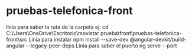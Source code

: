 # pruebas-telefonica-front
linia para saber la ruta de la  carpeta ej:
cd C:\Users\OneDrive\Escritorio\movistar prueba\front\pruebas-telefonica-front\src
Linia para instalar 
npm install --save-dev @angular-devkit/build-angular --legacy-peer-deps
Linia para saber el puerto 
ng serve --port
